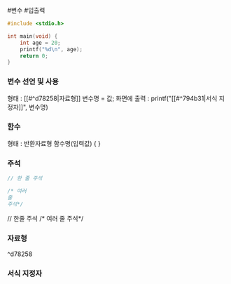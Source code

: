 #변수 #입출력
```c
#include <stdio.h>

int main(void) {
	int age = 20;
	printf("%d\n", age);
	return 0;
}
```
### 변수 선언 및 사용
형태 : [[#^d78258|자료형]] 변수명 = 값;
화면에 출력 : printf("[[#^794b31|서식 지정자]]", 변수명)
### 함수
형태 : 반환자료형 함수명(입력값) { }
### 주석
```c
// 한 줄 주석

/* 여러
줄
주석*/
```
// 한줄 주석
/\* 여러 줄 주석\*/
### 자료형

^d78258


### 서식 지정자
